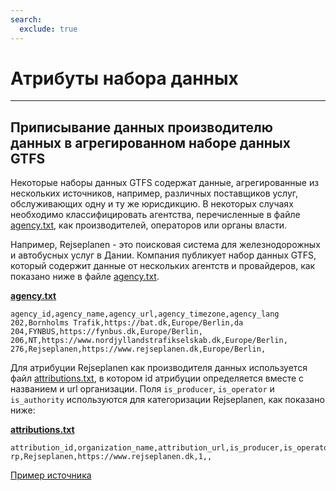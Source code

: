 ```yaml
---
search:
  exclude: true
---
```


# Атрибуты набора данных

<hr/>

## Приписывание данных производителю данных в агрегированном наборе данных GTFS

Некоторые наборы данных GTFS содержат данные, агрегированные из нескольких источников, например, различных поставщиков услуг, обслуживающих одну и ту же юрисдикцию. В некоторых случаях необходимо классифицировать агентства, перечисленные в файле [agency.txt](../../reference/#agencytxt), как производителей, операторов или органы власти.

Например, Rejseplanen - это поисковая система для железнодорожных и автобусных услуг в Дании. Компания публикует набор данных GTFS, который содержит данные от нескольких агентств и провайдеров, как показано ниже в файле [agency.txt](../../reference/#agencytxt).

[**agency.txt**](../../reference/#agencytxt)

    agency_id,agency_name,agency_url,agency_timezone,agency_lang
    202,Bornholms Trafik,https://bat.dk,Europe/Berlin,da
    204,FYNBUS,https://fynbus.dk,Europe/Berlin,
    206,NT,https://www.nordjyllandstrafikselskab.dk,Europe/Berlin,
    276,Rejseplanen,https://www.rejseplanen.dk,Europe/Berlin,

Для атрибуции Rejseplanen как производителя данных используется файл [attributions.txt](../../reference/#attributionstxt), в котором id атрибуции определяется вместе с названием и url организации. Поля `is_producer`, `is_operator` и `is_authority` используются для категоризации Rejseplanen, как показано ниже:

[**attributions.txt**](../../reference/#attributionstxt)

    attribution_id,organization_name,attribution_url,is_producer,is_operator,is_authority
    rp,Rejseplanen,https://www.rejseplanen.dk,1,,

[Пример источника](http://www.rejseplanen.info/labs/GTFS.zip)
